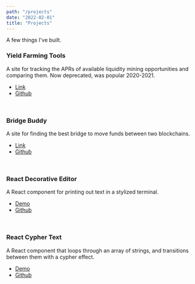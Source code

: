 ```yaml
---
path: "/projects"
date: "2022-02-01"
title: "Projects"
---
```


A few things I've built.

### Yield Farming Tools
A site for tracking the APRs of available liquidity mining opportunities and comparing them. Now deprecated, was popular 2020-2021.
- [Link](https://yieldfarmingtools.com/)
- [Github](https://github.com/CarterMcAlister/yield-farming-tools)
<br />

### Bridge Buddy
A site for finding the best bridge to move funds between two blockchains.
- [Link](https://bridgebuddy.vercel.app/)
- [Github](https://github.com/CarterMcAlister/bridge-buddy)
<br />

### React Decorative Editor
A React component for printing out text in a stylized terminal.
- [Demo](https://cartermcalister.github.io/react-decorative-editor/)
- [Github](https://github.com/CarterMcAlister/react-decorative-editor)
<br />

### React Cypher Text
A React component that loops through an array of strings, and transitions between them with a cypher effect.
- [Demo](https://cartermcalister.github.io/react-cypher-text-loop/)
- [Github](https://github.com/CarterMcAlister/react-cypher-text-loop)
